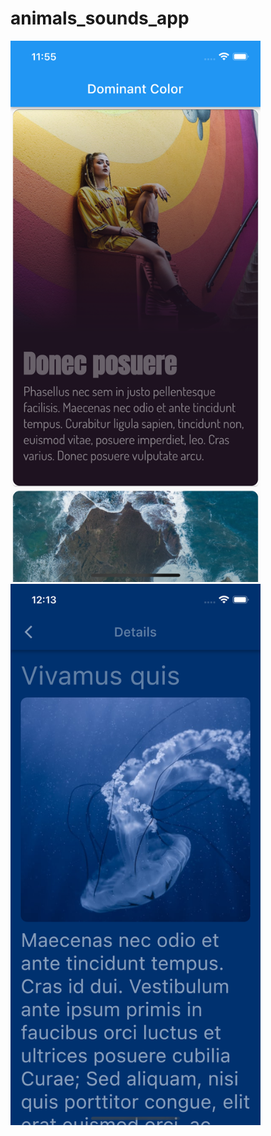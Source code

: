 # animals_sounds_app

<img src="https://github.com/partitect/flutter_dominant_color/blob/main/demo_image.png" width="400">
<img src="https://github.com/partitect/flutter_dominant_color/blob/main/demo_image_1.png" width="400">